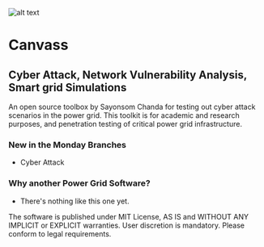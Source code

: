 ![alt text](https://github.com/sayonsom/canvass/canvass.svg "Logo Title Text 1")

# Canvass
## Cyber Attack, Network Vulnerability Analysis, Smart grid Simulations

An open source toolbox by Sayonsom Chanda for testing out cyber attack scenarios in the power grid.
This toolkit is for academic and research purposes, and penetration testing of critical power grid infrastructure.

### New in the Monday Branches

- Cyber Attack

### Why another Power Grid Software?

- There's nothing like this one yet.

The software is published under MIT License, AS IS and WITHOUT ANY IMPLICIT or EXPLICIT warranties. User discretion is mandatory. Please conform to legal requirements.
